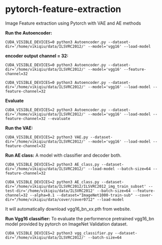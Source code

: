 # pytorch-feature-extraction
Image Feature extraction using Pytorch with VAE and AE methods

**Run the Autoencoder:**

`CUDA_VISIBLE_DEVICES=0 python3 Autoencoder.py --dataset-dir='/home/vikiqiu/data/ILSVRC2012/' --model='vgg16' --load-model`


**encoder output channel = 32:**

`CUDA_VISIBLE_DEVICES=0 python3 Autoencoder.py --dataset-dir='/home/vikiqiu/data/ILSVRC2012/' --model='vgg16' --feature-channel=32`

`CUDA_VISIBLE_DEVICES=0 python3 Autoencoder.py --dataset-dir='/home/vikiqiu/data/ILSVRC2012/' --model='vgg16' --load-model --feature-channel=32`

**Evaluate**

`CUDA_VISIBLE_DEVICES=2 python3 Autoencoder.py --dataset-dir='/home/vikiqiu/data/ILSVRC2012/' --model='vgg16' --load-model --feature-channel=32 --evaluate  `


**Run the VAE:**

`CUDA_VISIBLE_DEVICES=2 python3 VAE.py --dataset-dir='/home/vikiqiu/data/ILSVRC2012/' --model='vgg16' --load-model --feature-channel=32`


**Run AE class:** A model with classifier and decoder both.  

`CUDA_VISIBLE_DEVICES=2 python3 AE_class.py --dataset-dir='/home/vikiqiu/data/ILSVRC2012/' --load-model --batch-size=64 --feature-channel=32`

`CUDA_VISIBLE_DEVICES=2 python3 AE_class.py --dataset-dir='/home/vikiqiu/data/ILSVRC2012/ILSVRC2012_img_train_subset' --test-dir='/home/vikiqiu/data/ILSVRC2012' --batch-size=64 --feature-channel=32 --alpha=0.1 --dataset="ImageNet1000-train-sub" --cover-dir="/home/vikiqiu/data/cover/cover0712" --load-model`

It will automatically download vgg16_bn_xx.pth from website.

**Run Vgg16 classifier:** To evaluate the performence pretrained vgg16_bn model provided by pytorch on ImageNet Validation dataset.

`CUDA_VISIBLE_DEVICES=2 python3 vgg_classifier.py --dataset-dir='/home/vikiqiu/data/ILSVRC2012/' --batch-size=64`
